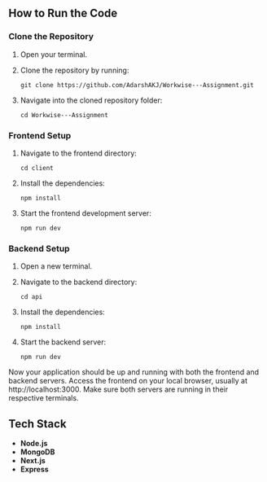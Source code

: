 ## How to Run the Code

### Clone the Repository

1. Open your terminal.
2. Clone the repository by running:

   ```
   git clone https://github.com/AdarshAKJ/Workwise---Assignment.git
   ```

3. Navigate into the cloned repository folder:

   ```
   cd Workwise---Assignment
   ```

### Frontend Setup

1. Navigate to the frontend directory:

   ```
   cd client
   ```

2. Install the dependencies:

   ```
   npm install
   ```

3. Start the frontend development server:

   ```
   npm run dev
   ```

### Backend Setup

1. Open a new terminal.
2. Navigate to the backend directory:

   ```
   cd api
   ```

3. Install the dependencies:

   ```
   npm install
   ```

4. Start the backend server:

   ```
   npm run dev
   ```

Now your application should be up and running with both the frontend and backend servers. Access the frontend on your local browser, usually at http://localhost:3000. Make sure both servers are running in their respective terminals.

## Tech Stack

- **Node.js**
- **MongoDB**
- **Next.js**
- **Express**
